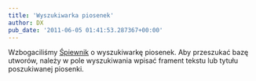 ```yaml
---
title: 'Wyszukiwarka piosenek'
author: DX
pub_date: '2011-06-05 01:41:53.287367+00:00'
---
```


Wzbogaciliśmy [Śpiewnik](/spiewnik) o wyszukiwarkę piosenek. Aby przeszukać bazę utworów, należy w pole wyszukiwania wpisać frament tekstu lub tytułu poszukiwanej piosenki.
